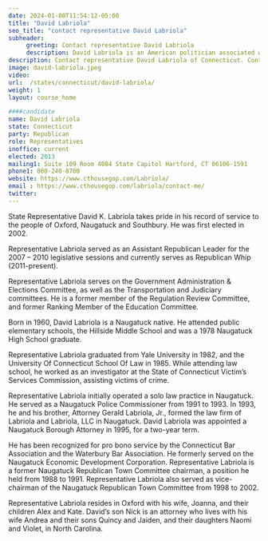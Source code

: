 ```yaml
---
date: 2024-01-08T11:54:12-05:00
title: "David Labriola"
seo_title: "contact representative David Labriola"
subheader:
     greeting: Contact representative David Labriola
     description: David Labriola is an American politician associated with the Republican Party, and he has been representing the 131st district in the Connecticut House of Representatives since 2003.
description: Contact representative David Labriola of Connecticut. Contact information for David Labriola includes email address, phone number, and mailing address.
image: david-labriola.jpeg
video:
url:  /states/connecticut/david-labriola/
weight: 1
layout: course_home

####candidate
name: David Labriola
state: Connecticut
party: Republican
role: Representatives
inoffice: current
elected: 2013
mailing1: Suite 109 Room 4084 State Capitol Hartford, CT 06106-1591
phone1: 860-240-8700
website: https://www.cthousegop.com/Labriola/
email : https://www.cthousegop.com/labriola/contact-me/
twitter:
---
```


State Representative David K. Labriola takes pride in his record of service to the people of Oxford, Naugatuck and Southbury. He was first elected in 2002.

Representative Labriola served as an Assistant Republican Leader for the 2007 – 2010 legislative sessions and currently serves as Republican Whip (2011-present).

Representative Labriola serves on the Government Administration & Elections Committee, as well as the Transportation and Judiciary committees. He is a former member of the Regulation Review Committee, and former Ranking Member of the Education Committee.

Born in 1960, David Labriola is a Naugatuck native. He attended public elementary schools, the Hillside Middle School and was a 1978 Naugatuck High School graduate.

Representative Labriola graduated from Yale University in 1982, and the University Of Connecticut School Of Law in 1985.  While attending law school, he worked as an investigator at the State of Connecticut Victim’s Services Commission, assisting victims of crime.

Representative Labriola initially operated a solo law practice in Naugatuck. He served as a Naugatuck Police Commissioner from 1991 to 1993. In 1993, he and his brother, Attorney Gerald Labriola, Jr., formed the law firm of Labriola and Labriola, LLC in Naugatuck. David Labriola was appointed a Naugatuck Borough Attorney in 1995, for a two-year term.

He has been recognized for pro bono service by the Connecticut Bar Association and the Waterbury Bar Association. He formerly served on the Naugatuck Economic Development Corporation. Representative Labriola is a former Naugatuck Republican Town Committee chairman, a position he held from 1988 to 1991. Representative Labriola also served as vice-chairman of the Naugatuck Republican Town Committee from 1998 to 2002.

Representative Labriola resides in Oxford with his wife, Joanna, and their children Alex and Kate.  David’s son Nick is an attorney who lives with his wife Andrea and their sons Quincy and Jaiden, and their daughters Naomi and Violet, in North Carolina.
